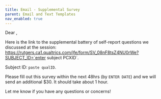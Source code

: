 ```yaml
---
title: Email - Supplemental Survey
parent: Email and Text Templates
nav_enabled: true 
---
```

Dear   ,

Here is the link to the supplemental battery of self-report questions we discussed at the session: https://rutgers.ca1.qualtrics.com/jfe/form/SV_08nF8tsZ4NU0rWe?SUBJECT_ID=`enter subject PCXID`. 

Subject ID: `paste qualID`. 

Please fill out this survey within the next 48hrs (by `ENTER DATE`) and we will send an additional $30. It should take about 1 hour.   

Let me know if you have any questions or concerns!  
